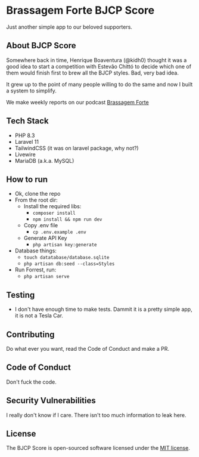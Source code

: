 # Brassagem Forte BJCP Score

Just another simple app to our beloved supporters.

## About BJCP Score

Somewhere back in time, Henrique Boaventura (@kidh0) thought it was a good idea to start a competition with Estevão Chittó to decide which one of them would finish first to brew all the BJCP styles. Bad, very bad idea.

It grew up to the point of many people willing to do the same and now I built a system to simplify.

We make weekly reports on our podcast [Brassagem Forte](http://www.brassagemforte.com.br)

## Tech Stack

- PHP 8.3
- Laravel 11
- TailwindCSS (it was on laravel package, why not?)
- Livewire
- MariaDB (a.k.a. MySQL)

## How to run

- Ok, clone the repo
- From the root dir:
  - Install the required libs:
    - `composer install`
    - `npm install && npm run dev`
  - Copy .env file
    - `cp .env.example .env`
  - Generate API Key
    - `php artisan key:generate`
- Database things:
  - `touch datatabase/database.sqlite`
  - `php artisan db:seed --class=Styles`
- Run Forrest, run:
  - `php artisan serve`

## Testing

- I don't have enough time to make tests. Dammit it is a pretty simple app, it is not a Tesla Car.

## Contributing

Do what ever you want, read the Code of Conduct and make a PR.

## Code of Conduct

Don't fuck the code.

## Security Vulnerabilities

I really don't know if I care. There isn't too much information to leak here.

## License

The BJCP Score is open-sourced software licensed under the [MIT license](https://opensource.org/licenses/MIT).
